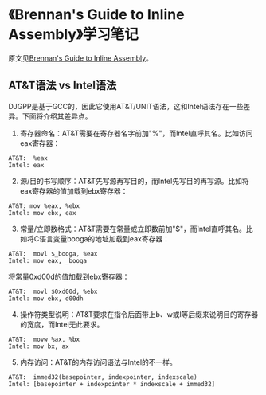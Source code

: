 # 《Brennan's Guide to Inline Assembly》学习笔记

原文见[Brennan's Guide to Inline Assembly](http://www.delorie.com/djgpp/doc/brennan/brennan_att_inline_djgpp.html)。

## AT&T语法 vs Intel语法
DJGPP是基于GCC的，因此它使用AT&T/UNIT语法，这和Intel语法存在一些差异。下面将介绍其差异点。

1. 寄存器命名：AT&T需要在寄存器名字前加"%"，而Intel直呼其名。比如访问eax寄存器：
```
AT&T:  %eax
Intel: eax
```

2. 源/目的书写顺序：AT&T先写源再写目的，而Intel先写目的再写源。比如将eax寄存器的值加载到ebx寄存器：
```
AT&T: mov %eax, %ebx
Intel: mov ebx, eax 
```

3. 常量/立即数格式：AT&T需要在常量或立即数前加"$"，而Intel直呼其名。比如将C语言变量booga的地址加载到eax寄存器：
```
AT&T:  movl $_booga, %eax
Intel: mov eax, _booga
```
将常量0xd00d的值加载到ebx寄存器：
```
AT&T:  movl $0xd00d, %ebx
Intel: mov ebx, d00dh
```

4. 操作符类型说明：AT&T要求在指令后面带上b、w或l等后缀来说明目的寄存器的宽度，而Intel无此要求。
```
AT&T:  movw %ax, %bx
Intel: mov bx, ax
```

5. 内存访问：AT&T的内存访问语法与Intel的不一样。
```
AT&T:  immed32(basepointer, indexpointer, indexscale)
Intel: [basepointer + indexpointer * indexscale + immed32]
```

